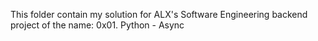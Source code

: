 This folder contain my solution for ALX's Software Engineering backend project of the name: 0x01. Python - Async
